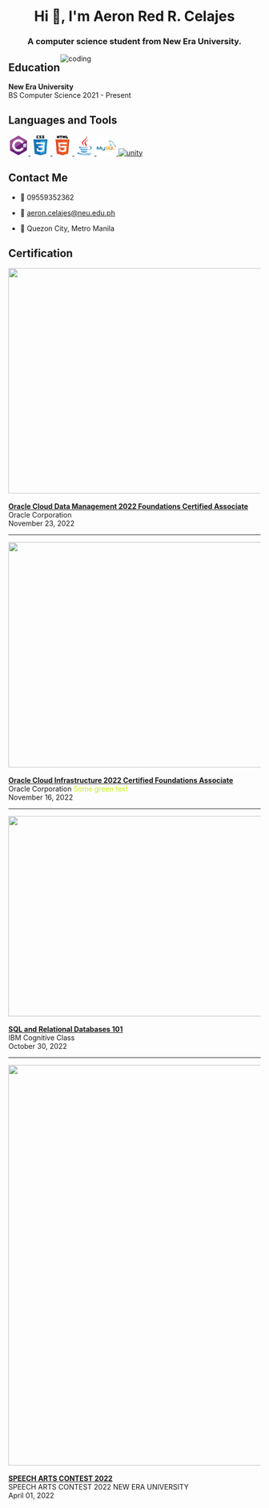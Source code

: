 <h1 align="center">Hi 👋, I'm Aeron Red R. Celajes</h1>
<h3 align="center">A computer science student from New Era University.</h3>

<img align= right alt= coding width= 400 src="https://camo.githubusercontent.com/c1dcb74cc1c1835b1d716f5051499a2814c683c806b15f04b0eba492863703e9/68747470733a2f2f63646e2e6472696262626c652e636f6d2f75736572732f3733303730332f73637265656e73686f74732f363538313234332f6176656e746f2e676966">

## Education
**New Era University**
<br>
BS Computer Science
2021 - Present

## Languages and Tools
<p align="left"> <a href="https://www.w3schools.com/cs/" target="_blank" rel="noreferrer"> <img src="https://raw.githubusercontent.com/devicons/devicon/master/icons/csharp/csharp-original.svg" alt="csharp" width="40" height="40"/> </a> <a href="https://www.w3schools.com/css/" target="_blank" rel="noreferrer"> <img src="https://raw.githubusercontent.com/devicons/devicon/master/icons/css3/css3-original-wordmark.svg" alt="css3" width="40" height="40"/> </a> <a href="https://www.w3.org/html/" target="_blank" rel="noreferrer"> <img src="https://raw.githubusercontent.com/devicons/devicon/master/icons/html5/html5-original-wordmark.svg" alt="html5" width="40" height="40"/> </a> <a href="https://www.java.com" target="_blank" rel="noreferrer"> <img src="https://raw.githubusercontent.com/devicons/devicon/master/icons/java/java-original.svg" alt="java" width="40" height="40"/> </a> <a href="https://www.mysql.com/" target="_blank" rel="noreferrer"> <img src="https://raw.githubusercontent.com/devicons/devicon/master/icons/mysql/mysql-original-wordmark.svg" alt="mysql" width="40" height="40"/> </a> <a href="https://unity.com/" target="_blank" rel="noreferrer"> <img src="https://www.vectorlogo.zone/logos/unity3d/unity3d-icon.svg" alt="unity" width="40" height="40"/> </a> </p>

## Contact Me

- 📱 09559352362

- 📧 aeron.celajes@neu.edu.ph

- 📍 Quezon City, Metro Manila

## Certification

<img src="https://github.com/AeronRedCelajes/myportfolio/assets/142370807/d935d353-fe7e-45c2-951b-08cda9462ba6" width=600 height=450>

[<ins>**Oracle Cloud Data Management 2022 Foundations Certified Associate**</ins>](https://catalog-education.oracle.com/pls/certview/sharebadge?id=A8FD3D34EF2E4BAE638028D5839CF292AB0E7FFD07FDF19BE5B2BC249F827BBD)
<br>
Oracle Corporation
<br>
November 23, 2022
<br>
<hr>
<img src="https://github.com/AeronRedCelajes/myportfolio/assets/142370807/299c6d82-553f-4fd0-afcd-48dacb5c30a0" width=600 height=450>

[<ins>**Oracle Cloud Infrastructure 2022 Certified Foundations Associate**</ins>](https://catalog-education.oracle.com/pls/certview/sharebadge?id=92F02056C20DC48A686FBCE410D7C568D2B47CBF7ADCFADCEFA1651F0B0CA3BB)
<br>
Oracle Corporation 
<font color="#c5f015"> Some green text </font>
<br>
November 16, 2022
<br>
<hr>
<img src="https://github.com/AeronRedCelajes/myportfolio/assets/142370807/8ccbc438-7c4e-4632-99ec-d12b9c83715f" width=600 height=400>

[<ins>**SQL and Relational Databases 101**</ins>](https://courses.cognitiveclass.ai/certificates/e2c243f430994fe9914404bb6279d18d)
<br>
IBM Cognitive Class
<br>
October 30, 2022
<br>
<hr>
<img src="https://github.com/AeronRedCelajes/myportfolio/assets/142370807/6370ff81-ef79-41f7-87a4-7953614d7c9c" width=600 height=800>

[<ins>**SPEECH ARTS CONTEST 2022**</ins>](https://drive.google.com/file/d/1hoaMElAhtsRGzpTVEEJzEcO8UHNZK0iy/view?usp=sharing)
<br>
SPEECH ARTS CONTEST 2022 NEW ERA UNIVERSITY
<br>
April 01, 2022
